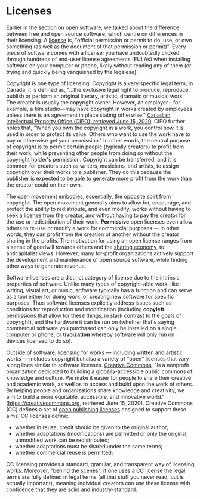 # Licenses

Earlier in the section on open software, we talked about the difference between free and open source software, which centre on differences in their licensing. A [license](https://en.wikipedia.org/wiki/License#cite_note-cam-1) is, "official permission or permit to do, use, or own something (as well as the document of that permission or permit)". Every piece of software comes with a license; you have undoubtedly clicked through hundreds of end-user license agreements (EULAs) when installing software on your computer or phone, likely without reading any of them (or trying and quickly being vanquished by the legalese).

Copyright is one type of licensing. Copyright is a very specific legal term; in Canada, it is defined as, "...the exclusive legal right to produce, reproduce, publish or perform an original literary, artistic, dramatic or musical work. The creator is usually the copyright owner. However, an employer—for example, a film studio—may have copyright in works created by employees unless there is an agreement in place stating otherwise." [Canadian Intellectual Property Office (CIPO); retrieved June 15, 2020](https://www.ic.gc.ca/eic/site/cipointernet-internetopic.nsf/eng/wr03719.html?Open&wt_src=cipo-cpyrght-main). CIPO further notes that, "When you own the copyright in a work, you control how it is used in order to protect its value. Others who want to use the work have to buy or otherwise get your permission." In other words, the central purpose of copyright is to permit certain people (typically creators) to profit from their work, while preventing other people from doing so without the copyright holder's permission. Copyright can be transferred, and it is common for creators such as writers, musicians, and artists, to assign copyright over their works to a publisher. They do this because the publisher is expected to be able to generate more profit from the work than the creator could on their own.

The open movement embodies, essentially, the opposite spirt from copyright. The open movement generally aims to allow for, encourage, and protect the ability to redistribute, and even modify, works without having to seek a license from the creator, and without having to pay the creator for the use or redistribution of their work. **Permissive** open licenses even allow others to re-use or modify a work for commercial purposes — in other words, they can profit from the creation of another without the creator sharing in the profits. The motivation for using an open license ranges from a sense of goodwill towards others and the [sharing economy](https://en.wikipedia.org/wiki/Sharing_economy), to anticapitalist views. However, many for-profit organizations actively support the development and maintenance of open source software, while finding other ways to generate revenue.

Software licenses are a distinct category of license due to the intrinsic properties of software. Unlike many types of copyright-able work, like writing, visual art, or music, software typically has a function and can serve as a tool either for doing work, or creating new software for specific purposes. Thus software licenses explicitly address issues such as conditions for reproduction and modification (including **copyleft** permissions that allow for these things, in stark contrast to the goals of copyright), and the hardware it can be run on (whether that's saying commercial software you purchased can only be installed on a single computer or phone, or **tivoization** whereby software will only run on devices licensed to do so).

Outside of software, licensing for works — including written and artistic works — includes copyright but also a variety of "open" licenses that vary along lines similar to software licenses. [Creative Commons](https://creativecommons.org), "is a nonprofit organization dedicated to building a globally-accessible public commons of knowledge and culture. We make it easier for people to share their creative and academic work, as well as to access and build upon the work of others. By helping people and organizations share knowledge and creativity, we aim to build a more equitable, accessible, and innovative world." [https://creativecommons.org, retrieved June 15, 2020]. Creative Commons (CC) defines a set of [open publishing licenses](https://creativecommons.org/about/cclicenses/) designed to support these aims. CC licenses define:
- whether in reuse, credit should be given to the original author;
- whether adaptations (modifications) are permitted or only the original, unmodified work can be redistributed;
- whether adaptations must be shared under the same terms;
- whether commercial reuse is permitted;  

CC licensing provides a standard, granular, and transparent way of licensing works. Moreover, "behind the scenes", if one uses a CC license the legal terms are fully defined in legal terms (all that stuff you never read, but is actually important), meaning individual creators can use these license with confidence that they are solid and industry-standard.
